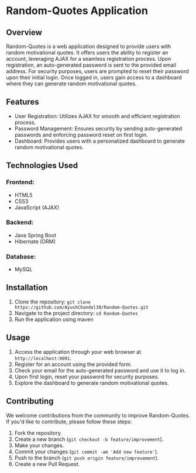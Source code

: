 # Random-Quotes Application
## Overview
Random-Quotes is a web application designed to provide users with random motivational quotes. It offers users the ability to register an account, leveraging AJAX for a seamless registration process. Upon registration, an auto-generated password is sent to the provided email address. For security purposes, users are prompted to reset their password upon their initial login. Once logged in, users gain access to a dashboard where they can generate random motivational quotes.

## Features
- User Registration: Utilizes AJAX for smooth and efficient registration process.
- Password Management: Ensures security by sending auto-generated passwords and enforcing password reset on first login.
- Dashboard: Provides users with a personalized dashboard to generate random motivational quotes.
## Technologies Used
### Frontend:

- HTML5
- CSS3
- JavaScript (AJAX)
### Backend:

- Java Spring Boot
- Hibernate (ORM)
### Database:

- MySQL
## Installation
1. Clone the repository:
```git clone https://github.com/AyushChandel30/Random-Quotes.git```
2. Navigate to the project directory:
```cd Random-Quotes```
3. Run the application using maven

## Usage
1. Access the application through your web browser at ```http://localhost:9091```.
2. Register for an account using the provided form.
3. Check your email for the auto-generated password and use it to log in.
4. Upon first login, reset your password for security purposes.
5. Explore the dashboard to generate random motivational quotes.
## Contributing
We welcome contributions from the community to improve Random-Quotes. If you'd like to contribute, please follow these steps:

1. Fork the repository.
2. Create a new branch (```git checkout -b feature/improvement```).
3. Make your changes.
4. Commit your changes (```git commit -am 'Add new feature'```).
5. Push to the branch (```git push origin feature/improvement```).
6. Create a new Pull Request.
